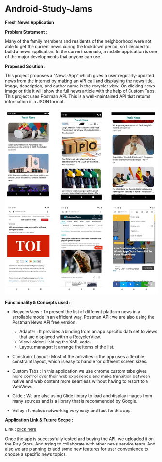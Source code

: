 # Android-Study-Jams

**Fresh News Application**

**Problem Statement :**

Many of the family members and residents of the neighborhood were not able to get the current news during the lockdown period, so I decided to build a news application. In the current scenario, a mobile application is one of the major developments that anyone can use.

**Proposed Solution :**

This project proposes a “News-App” which gives a user regularly-updated news from the internet by making an API call and displaying the news title, image, description, and author name in the recycler view. On clicking news image or title it will show the full news article with the help of Custom Tabs. This project uses Postman API. This is a well-maintained API that returns information in a JSON format.

![LCO Mascot](https://github.com/akayush1108/Fresh-News/blob/master/Screenshots/picture.jpg "LCO")



**Functionality & Concepts used :**

* RecyclerView : To present the list of different platform news in a scrollable mode in an efficient way. Postman API: we are also using the Postman News API free version. 
  *	Adapter : It provides a binding from an app specific data set to views that are displayed within a RecyclerView.
  *	ViewHolder: Holding the XML code.
  *	Layout manager: It arrange the items of the list.

* Constraint Layout : Most of the activities in the app uses a flexible constraint layout, which is easy to handle for different screen sizes.

* Custom Tabs : In this application we use chrome custom tabs gives more control over their web experience and make transition between native and web content more seamless without having to resort to a WebView.

* Glide : We are also using Glide library to load and display images from many sources and is a library that is recommended by Google.

* Volley : It makes networking very easy and fast for this app.



**Application Link & Future Scope :**

Link : [click here](https://drive.google.com/file/d/1WxqDUFbU6SZYWplUEZa58uiIeFV1fMF5/view?usp=sharing "LCO")

Once the app is successfully tested and buying the API, we uploaded it on the Play Store. And trying to collaborate with other news service team. And also we are planning to add some new features for user convenience to choose a specific news topics.

